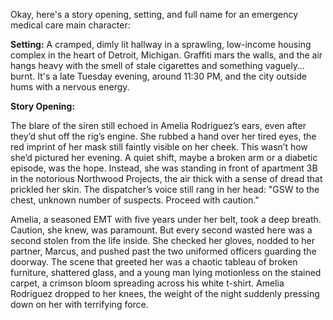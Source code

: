 Okay, here's a story opening, setting, and full name for an emergency medical care main character:

**Setting:** A cramped, dimly lit hallway in a sprawling, low-income housing complex in the heart of Detroit, Michigan. Graffiti mars the walls, and the air hangs heavy with the smell of stale cigarettes and something vaguely…burnt. It's a late Tuesday evening, around 11:30 PM, and the city outside hums with a nervous energy.

**Story Opening:**

The blare of the siren still echoed in Amelia Rodriguez’s ears, even after they’d shut off the rig’s engine. She rubbed a hand over her tired eyes, the red imprint of her mask still faintly visible on her cheek. This wasn’t how she’d pictured her evening. A quiet shift, maybe a broken arm or a diabetic episode, was the hope. Instead, she was standing in front of apartment 3B in the notorious Northwood Projects, the air thick with a sense of dread that prickled her skin. The dispatcher’s voice still rang in her head: "GSW to the chest, unknown number of suspects. Proceed with caution."

Amelia, a seasoned EMT with five years under her belt, took a deep breath. Caution, she knew, was paramount. But every second wasted here was a second stolen from the life inside. She checked her gloves, nodded to her partner, Marcus, and pushed past the two uniformed officers guarding the doorway. The scene that greeted her was a chaotic tableau of broken furniture, shattered glass, and a young man lying motionless on the stained carpet, a crimson bloom spreading across his white t-shirt. Amelia Rodriguez dropped to her knees, the weight of the night suddenly pressing down on her with terrifying force.
